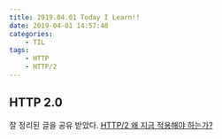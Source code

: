```yaml
---
title: 2019.04.01 Today I Learn!!
date: 2019-04-01 14:57:48
categories:
    - TIL
tags:
    - HTTP
    - HTTP/2
---
```


## HTTP 2.0

잘 정리된 글을 공유 받았다.
[HTTP/2 왜 지금 적용해야 하는가?](https://hackya.com/kr/http2-%EC%99%9C-%EC%A7%80%EA%B8%88-%EC%A0%81%EC%9A%A9%ED%95%B4%EC%95%BC-%ED%95%98%EB%8A%94%EA%B0%80/)
